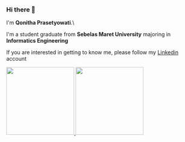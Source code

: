 ### Hi there 👋

<!--
**qonitha95/qonitha95** is a ✨ _special_ ✨ repository because its `README.md` (this file) appears on your GitHub profile.

Here are some ideas to get you started:

- 🔭 I’m currently working on ...
- 🌱 I’m currently learning ...
- 👯 I’m looking to collaborate on ...
- 🤔 I’m looking for help with ...
- 💬 Ask me about ...
- 📫 How to reach me: ...
- 😄 Pronouns: ...
- ⚡ Fun fact: ...
-->

I'm **Qonitha Prasetyowati**.\

I'm a student graduate from **Sebelas Maret University** majoring in **Informatics Engineering**

If you are interested in getting to know me, please follow my [Linkedin](https://www.linkedin.com/in/qonitha-prasetyowati) account 

<p align="left">
<a href="https://github.com/qonitha95">
  <img height="180em" src="https://github-readme-stats-eight-theta.vercel.app/api?username=qonitha95&show_icons=true&theme=algolia&include_all_commits=true&count_private=true"/>
  <img height="180em" src="https://github-readme-stats-eight-theta.vercel.app/api/top-langs/?username=qonitha95&layout=compact&langs_count=8&theme=algolia"/>
</a>
</p>
